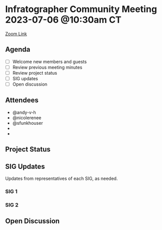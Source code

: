 # Infratographer Community Meeting 2023-07-06 @10:30am CT

[Zoom Link](https://us06web.zoom.us/j/88057942869?pwd=Vnd1OWplazFwREJQeWFHWks4MUptQT09)

## Agenda

* [ ] Welcome new members and guests
* [ ] Review previous meeting minutes
* [ ] Review project status
* [ ] SIG updates
* [ ] Open discussion

## Attendees

* @andy-v-h
* @nicolerenee
* @sfunkhouser
*
*


## Project Status

## SIG Updates

Updates from representatives of each SIG, as needed.

### SIG 1

### SIG 2

## Open Discussion
